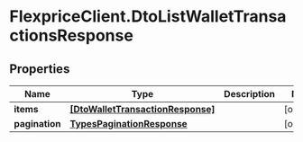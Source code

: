 # FlexpriceClient.DtoListWalletTransactionsResponse

## Properties

Name | Type | Description | Notes
------------ | ------------- | ------------- | -------------
**items** | [**[DtoWalletTransactionResponse]**](DtoWalletTransactionResponse.md) |  | [optional] 
**pagination** | [**TypesPaginationResponse**](TypesPaginationResponse.md) |  | [optional] 


